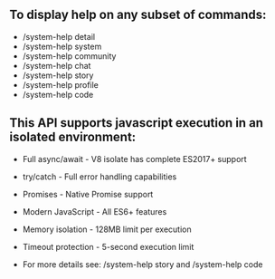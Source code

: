 ## To display help on any subset of commands:
- /system-help detail
- /system-help system
- /system-help community
- /system-help chat
- /system-help story
- /system-help profile
- /system-help code

## This API supports javascript execution in an isolated environment:
- Full async/await - V8 isolate has complete ES2017+ support
- try/catch - Full error handling capabilities
- Promises - Native Promise support
- Modern JavaScript - All ES6+ features
- Memory isolation  - 128MB limit per execution
- Timeout protection - 5-second execution limit

- For more details see: /system-help story and /system-help code
